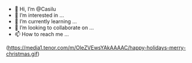 - 👋 Hi, I’m @Casilu
- 👀 I’m interested in ...
- 🌱 I’m currently learning ...
- 💞️ I’m looking to collaborate on ...
- 📫 How to reach me ...

<!---
Casilu/Casilu is a ✨ special ✨ repository because its `README.md` (this file) appears on your GitHub profile.
You can click the Preview link to take a look at your changes.
--->

![]()(https://media1.tenor.com/m/OleZVEwsYAkAAAAC/happy-holidays-merry-christmas.gif)

